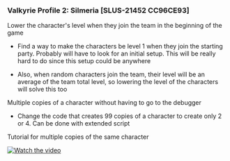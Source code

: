 ### Valkyrie Profile 2: Silmeria [SLUS-21452 CC96CE93]

Lower the character's level when they join the team in the beginning of the game

- Find a way to make the characters be level 1 when they join the starting party. Probably will have to look for an initial setup.
  This will be really hard to do since this setup could be anywhere

- Also, when random characters join the team, their level will be an average of the team total level, so lowering the level
  of the characters will solve this too

Multiple copies of a character without having to go to the debugger

- Change the code that creates 99 copies of a character to create only 2 or 4. Can be done with extended script

Tutorial for multiple copies of the same character

[![Watch the video](https://img.youtube.com/vi/KTa5c93oCUE/hqdefault.jpg)](https://youtu.be/KTa5c93oCUE)
